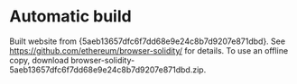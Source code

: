 # Automatic build
Built website from {5aeb13657dfc6f7dd68e9e24c8b7d9207e871dbd}. See https://github.com/ethereum/browser-solidity/ for details.
To use an offline copy, download browser-solidity-5aeb13657dfc6f7dd68e9e24c8b7d9207e871dbd.zip.
